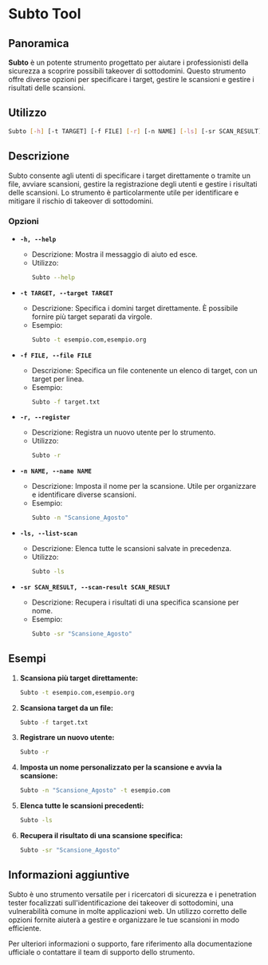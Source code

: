 
# Subto Tool

## Panoramica

**Subto** è un potente strumento progettato per aiutare i professionisti della sicurezza a scoprire possibili takeover di sottodomini. Questo strumento offre diverse opzioni per specificare i target, gestire le scansioni e gestire i risultati delle scansioni.

## Utilizzo

```bash
Subto [-h] [-t TARGET] [-f FILE] [-r] [-n NAME] [-ls] [-sr SCAN_RESULT]
```

## Descrizione

Subto consente agli utenti di specificare i target direttamente o tramite un file, avviare scansioni, gestire la registrazione degli utenti e gestire i risultati delle scansioni. Lo strumento è particolarmente utile per identificare e mitigare il rischio di takeover di sottodomini.

### Opzioni

- **`-h, --help`**
  - Descrizione: Mostra il messaggio di aiuto ed esce.
  - Utilizzo: 
    ```bash
    Subto --help
    ```

- **`-t TARGET, --target TARGET`**
  - Descrizione: Specifica i domini target direttamente. È possibile fornire più target separati da virgole.
  - Esempio: 
    ```bash
    Subto -t esempio.com,esempio.org
    ```

- **`-f FILE, --file FILE`**
  - Descrizione: Specifica un file contenente un elenco di target, con un target per linea.
  - Esempio: 
    ```bash
    Subto -f target.txt
    ```

- **`-r, --register`**
  - Descrizione: Registra un nuovo utente per lo strumento.
  - Utilizzo: 
    ```bash
    Subto -r
    ```

- **`-n NAME, --name NAME`**
  - Descrizione: Imposta il nome per la scansione. Utile per organizzare e identificare diverse scansioni.
  - Esempio: 
    ```bash
    Subto -n "Scansione_Agosto"
    ```

- **`-ls, --list-scan`**
  - Descrizione: Elenca tutte le scansioni salvate in precedenza.
  - Utilizzo: 
    ```bash
    Subto -ls
    ```

- **`-sr SCAN_RESULT, --scan-result SCAN_RESULT`**
  - Descrizione: Recupera i risultati di una specifica scansione per nome.
  - Esempio: 
    ```bash
    Subto -sr "Scansione_Agosto"
    ```

## Esempi

1. **Scansiona più target direttamente:**

   ```bash
   Subto -t esempio.com,esempio.org
   ```

2. **Scansiona target da un file:**

   ```bash
   Subto -f target.txt
   ```

3. **Registrare un nuovo utente:**

   ```bash
   Subto -r
   ```

4. **Imposta un nome personalizzato per la scansione e avvia la scansione:**

   ```bash
   Subto -n "Scansione_Agosto" -t esempio.com
   ```

5. **Elenca tutte le scansioni precedenti:**

   ```bash
   Subto -ls
   ```

6. **Recupera il risultato di una scansione specifica:**

   ```bash
   Subto -sr "Scansione_Agosto"
   ```

## Informazioni aggiuntive

Subto è uno strumento versatile per i ricercatori di sicurezza e i penetration tester focalizzati sull'identificazione dei takeover di sottodomini, una vulnerabilità comune in molte applicazioni web. Un utilizzo corretto delle opzioni fornite aiuterà a gestire e organizzare le tue scansioni in modo efficiente.

Per ulteriori informazioni o supporto, fare riferimento alla documentazione ufficiale o contattare il team di supporto dello strumento.
